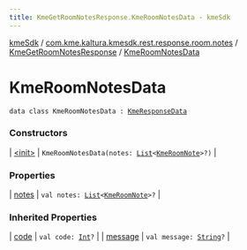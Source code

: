 ```yaml
---
title: KmeGetRoomNotesResponse.KmeRoomNotesData - kmeSdk
---
```


[kmeSdk](../../../index.html) / [com.kme.kaltura.kmesdk.rest.response.room.notes](../../index.html) / [KmeGetRoomNotesResponse](../index.html) / [KmeRoomNotesData](./index.html)

# KmeRoomNotesData

`data class KmeRoomNotesData : `[`KmeResponseData`](../../../com.kme.kaltura.kmesdk.rest.response/-kme-response-data/index.html)

### Constructors

| [&lt;init&gt;](-init-.html) | `KmeRoomNotesData(notes: `[`List`](https://kotlinlang.org/api/latest/jvm/stdlib/kotlin.collections/-list/index.html)`<`[`KmeRoomNote`](../../-kme-room-note/index.html)`>?)` |

### Properties

| [notes](notes.html) | `val notes: `[`List`](https://kotlinlang.org/api/latest/jvm/stdlib/kotlin.collections/-list/index.html)`<`[`KmeRoomNote`](../../-kme-room-note/index.html)`>?` |

### Inherited Properties

| [code](../../../com.kme.kaltura.kmesdk.rest.response/-kme-response-data/code.html) | `val code: `[`Int`](https://kotlinlang.org/api/latest/jvm/stdlib/kotlin/-int/index.html)`?` |
| [message](../../../com.kme.kaltura.kmesdk.rest.response/-kme-response-data/message.html) | `val message: `[`String`](https://kotlinlang.org/api/latest/jvm/stdlib/kotlin/-string/index.html)`?` |

